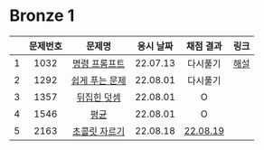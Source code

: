 # Bronze 1
||문제번호|문제명|응시 날짜|채점 결과|링크|
|:-:|:--:|:--:|:---:|:---:|:-|
|1|1032|[명령 프롬프트](./1032.js)|22.07.13|다시풀기|[해설](https://velog.io/@muz/%EB%B0%B1%EC%A4%80node.js-1032%EB%B2%88-%EB%AA%85%EB%A0%B9-%ED%94%84%EB%A1%AC%ED%94%84%ED%8A%B8)|
|2|1292|[쉽게 푸는 문제](./1292.js)|22.08.01|다시풀기||
|3|1357|[뒤집힌 덧셈](./1357.js)|22.08.01|O||
|4|1546|[평균](./1546.js)|22.08.01|O||
|5|2163|[초콜릿 자르기](./2163.js)|22.08.18|[22.08.19](./2163_re.js)||